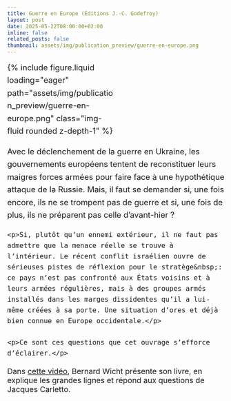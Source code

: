 ```yaml
---
title: Guerre en Europe (Éditions J.-C. Godefroy)  
layout: post
date: 2025-05-22T08:00:00+02:00
inline: false
related_posts: false
thumbnail: assets/img/publication_preview/guerre-en-europe.png
---
```

<div class="d-flex flex-wrap align-items-start" style="gap: 2rem; font-size: 1.15rem; line-height: 1.6;">
  <div style="flex: 0 0 auto; max-width: 250px;">
    {% include figure.liquid loading="eager" path="assets/img/publication_preview/guerre-en-europe.png" class="img-fluid rounded z-depth-1" %}
  </div>
  <div style="flex: 1 1 0%;">
    <p>Avec le déclenchement de la guerre en Ukraine, les gouvernements européens tentent de reconstituer leurs maigres forces armées pour faire face à une hypothétique attaque de la Russie. Mais, il faut se demander si, une fois encore, ils ne se trompent pas de guerre et si, une fois de plus, ils ne préparent pas celle d’avant-hier&nbsp;?</p>

    <p>Si, plutôt qu’un ennemi extérieur, il ne faut pas admettre que la menace réelle se trouve à l’intérieur. Le récent conflit israélien ouvre de sérieuses pistes de réflexion pour le stratège&nbsp;: ce pays n’est pas confronté aux États voisins et à leurs armées régulières, mais à des groupes armés installés dans les marges dissidentes qu’il a lui-même créées à sa porte. Une situation d’ores et déjà bien connue en Europe occidentale.</p>

    <p>Ce sont ces questions que cet ouvrage s’efforce d’éclairer.</p>
  </div>
</div>

<p class="mt-4" style="font-size: 1.1rem;">
Dans <a href="https://www.youtube.com/watch?v=kncu3rX7jSE" target="_blank" rel="noopener">cette vidéo</a>, Bernard Wicht présente son livre, en explique les grandes lignes et répond aux questions de Jacques Carletto.
</p>


